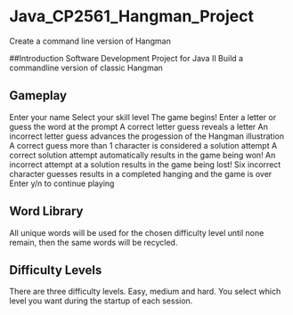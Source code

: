 # Java_CP2561_Hangman_Project
Create a command line version of Hangman

##Introduction
Software Development Project for Java II
Build a commandline version of classic Hangman

## Gameplay
Enter your name
Select your skill level
The game begins!
Enter a letter or guess the word at the prompt
A correct letter guess reveals a letter
An incorrect letter guess advances the progession of the Hangman illustration
A correct guess more than 1 character is considered a solution attempt
A correct solution attempt automatically results in the game being won!
An incorrect attempt at a solution results in the game being lost!
Six incorrect character guesses results in a completed hanging and the game is over
Enter y/n to continue playing

## Word Library
All unique words will be used for the chosen difficulty level until none remain, then the same words will be recycled. 

## Difficulty Levels
There are three difficulty levels. Easy, medium and hard. You select which level you want during the startup of each session.


